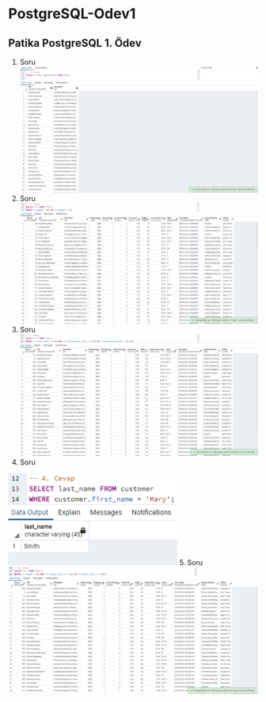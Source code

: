 # PostgreSQL-Odev1
Patika PostgreSQL 1. Ödev
--------------------------
1. Soru
![](/images/1.png)
2. Soru
![](/images/2.png)
3. Soru
![](/images/3.png)
4. Soru

![](/images/4.png)
5. Soru
![](/images/5.png)
